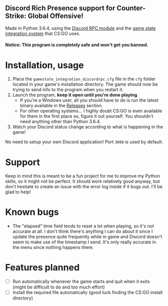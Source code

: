 ## Discord Rich Presence support for Counter-Strike: Global Offensive!

Made in Python 3.6.4, using the [Discord RPC module](https://github.com/suclearnub/python-discord-rpc) and the [game state integration system](https://developer.valvesoftware.com/wiki/Counter-Strike:_Global_Offensive_Game_State_Integration) that CS:GO uses.

#### Notice: This program is completely safe and won't get you banned.

# Installation, usage

1. Place the `gamestate_integration_discordrpc.cfg` file in the `cfg` folder located in your game's installation directory. The game should now be trying to send info to the program when you restart it.
2. Launch the program, **keep it open until you're done playing**.
    - If you're a Windows user, all you should have to do is run the latest binary available in the [Releases](https://github.com/Tenrys/csgo_richpresence/releases) section.
    - For other operating systems... I highly doubt CS:GO is even available for them in the first place so, figure it out yourself. You shouldn't need anything other than Python 3.6.4.
3. Watch your Discord status change according to what is happening in the game!

No need to setup your own Discord application! Port `3000` is used by default.

# Support

Keep in mind this is meant to be a fun project for me to improve my Python skills, so it might not be perfect. It should work relatively good anyway, but don't hesitate to create an issue with the error log inside if it bugs out. I'll be glad to help!

# Known bugs

- The "elapsed" time field tends to reset a lot when playing, so it's not accurate at all. I don't think there's anything I can do about it since I update the presence quite frequently while in game and Discord doesn't seem to make use of the timestamp I send. It's only really accurate in the menu since nothing happens there.

# Features planned

- [ ] Run automatically whenever the game starts and quit when it exits (might be difficult to do and too much effort)
- [ ] Install the required file automatically (good luck finding the CS:GO install directory)
